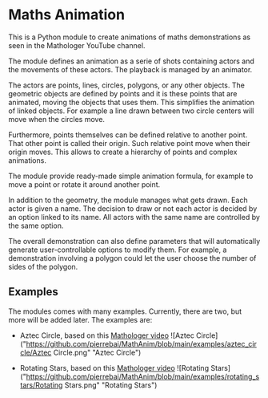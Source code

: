 # Maths Animation

This is a Python module to create animations of maths demonstrations
as seen in the Mathologer YouTube channel.

The module defines an animation as a serie of shots containing actors
and the movements of these actors. The playback is managed by an
animator.

The actors are points, lines, circles, polygons, or any other objects.
The geometric objects are defined by points and it is these points that
are animated, moving the objects that uses them. This simplifies the
animation of linked objects. For example a line drawn between two
circle centers will move when the circles move.

Furthermore, points themselves can be defined relative to another
point. That other point is called their origin. Such relative point
move when their origin moves. This allows to create a hierarchy of
points and complex animations.

The module provide ready-made simple animation formula, for example
to move a point or rotate it around another point.

In addition to the geometry, the module manages what gets drawn. Each
actor is given a name. The decision to draw or not each actor is
decided by an option linked to its name. All actors with the same
name are controlled by the same option.

The overall demonstration can also define parameters that will
automatically generate user-controllable options to modify them.
For example, a demonstration involving a polygon could let the user
choose the number of sides of the polygon.

## Examples

The modules comes with many examples. Currently, there are two, but
more will be added later. The examples are:

- Aztec Circle, based on this [Mathologer video](https://www.youtube.com/watch?v=Yy7Q8IWNfHM) ![Aztec Circle]("https://github.com/pierrebai/MathAnim/blob/main/examples/aztec_circle/Aztec Circle.png" "Aztec Circle")


- Rotating Stars, based on this [Mathologer video](https://www.youtube.com/watch?v=oEN0o9ZGmOM&t=1261s) ![Rotating Stars]("https://github.com/pierrebai/MathAnim/blob/main/examples/rotating_stars/Rotating Stars.png" "Rotating Stars")


